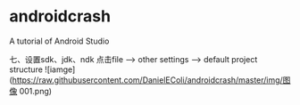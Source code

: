 # androidcrash
A tutorial of Android Studio


七、设置sdk、jdk、ndk
点击file --> other settings --> default project structure
![iamge](https://raw.githubusercontent.com/DanielEColi/androidcrash/master/img/图像 001.png)
